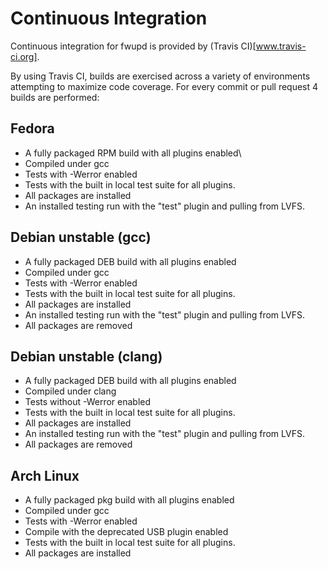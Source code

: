 Continuous Integration
======================
Continuous integration for fwupd is provided by (Travis CI)[www.travis-ci.org].

By using Travis CI, builds are exercised across a variety of environments attempting to maximize code coverage.
For every commit or pull request 4 builds are performed:

Fedora
------

* A fully packaged RPM build with all plugins enabled\
* Compiled under gcc
* Tests with -Werror enabled
* Tests with the built in local test suite for all plugins.
* All packages are installed
* An installed testing run with the "test" plugin and pulling from LVFS.

Debian unstable (gcc)
------

* A fully packaged DEB build with all plugins enabled
* Compiled under gcc
* Tests with -Werror enabled
* Tests with the built in local test suite for all plugins.
* All packages are installed
* An installed testing run with the "test" plugin and pulling from LVFS.
* All packages are removed

Debian unstable (clang)
------

* A fully packaged DEB build with all plugins enabled
* Compiled under clang
* Tests without -Werror enabled
* Tests with the built in local test suite for all plugins.
* All packages are installed
* An installed testing run with the "test" plugin and pulling from LVFS.
* All packages are removed

Arch Linux
----------

* A fully packaged pkg build with all plugins enabled
* Compiled under gcc
* Tests with -Werror enabled
* Compile with the deprecated USB plugin enabled
* Tests with the built in local test suite for all plugins.
* All packages are installed


